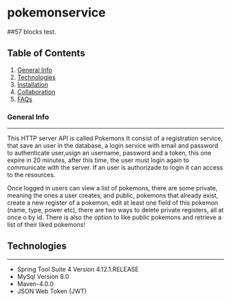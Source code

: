 # pokemonservice
##57 blocks test.

## Table of Contents
1. [General Info](#general-info)
2. [Technologies](#technologies)
3. [Installation](#installation)
4. [Collaboration](#collaboration)
5. [FAQs](#faqs)

### General Info
***
This HTTP server API is called Pokemons
It consist of a registration service, that save an user in the database, a login service with email and password to authenticate user,usign an username, password and a token, this one expire in 20 minutes, after this time, the user must login again to communicate with the server. If an user is authorizade to login it can access to the resources.

Once logged in users can view a list of pokemons, there are some private, meaning the ones a user creates, and public, pokemons that already exist, create a new register of a pokemon, edit at least one field of this pokemon (name, type, power etc), there are two ways to delete private registers, all at once o by id. There is also the option to like public pokemons and retrieve a list of their liked pokemons!

## Technologies
***
* Spring Tool Suite 4 Version 4.12.1.RELEASE
* MySql Version 8.0
* Maven-4.0.0
* JSON Web Token (JWT)



